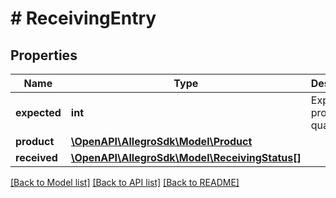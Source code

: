 # # ReceivingEntry

## Properties

Name | Type | Description | Notes
------------ | ------------- | ------------- | -------------
**expected** | **int** | Expected product quantity. | [optional]
**product** | [**\OpenAPI\AllegroSdk\Model\Product**](Product.md) |  | [optional]
**received** | [**\OpenAPI\AllegroSdk\Model\ReceivingStatus[]**](ReceivingStatus.md) |  | [optional]

[[Back to Model list]](../../README.md#models) [[Back to API list]](../../README.md#endpoints) [[Back to README]](../../README.md)
